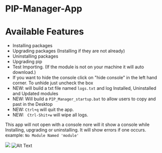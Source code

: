 # PIP-Manager-App

# Available Features

- Installing packages
- Upgrading packages (Installing if they are not already)
- Uninstalling packages 
- Upgrading pip
- Test Importing. (If the module is not on your machine it will auto download.)
- If you want to hide the console click on "hide console" in the left hand corner. To unhide just uncheck the box
- NEW: will build a txt file named ```logs.txt``` and log Installed, Uninstalled and Updated modules
- NEW: Will build a ```PIP_Manager_startup.bat``` to allow users to copy and past in the Desktop
- NEW: ```Ctrl+q``` will quit the app.
- NEW: ``` Ctrl-Shit+w``` will wipe all logs.

This app will not open with a console nore will it show a console while Installing, upgrading or uninstalling. It will show errors if one occurs. example:
```No Module Named 'module'```

![](PIP-Manager-app/demopic.jpeg)
![Alt Text](https://github.com/blaze005/PIP-Manager-App/blob/main/Capture.PNG?raw=true)
